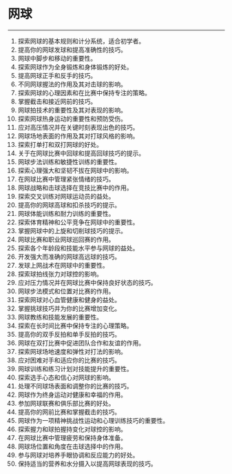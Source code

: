 # 网球

---

1. 探索网球的基本规则和计分系统，适合初学者。
2. 提高你的网球发球和提高准确性的技巧。
3. 网球中脚步和移动的重要性。
4. 探索网球作为全身锻炼和身体锻炼的好处。
5. 提高网球正手和反手的技巧。
6. 不同网球握法的作用及其对击球的影响。
7. 探索网球的心理因素和在比赛中保持专注的策略。
8. 掌握截击和接近网前的技巧。
9. 网球拍技术的重要性及其对表现的影响。
10. 探索网球热身运动的重要性和预防受伤。
11. 应对高压情况并在关键时刻表现出色的技巧。
12. 网球场地表面的作用及其对打球风格的影响。
13. 探索打单打和双打网球的好处。
14. 关于在网球比赛中回球和提高回球技巧的提示。
15. 网球步法训练和敏捷性训练的重要性。
16. 探索心理强大和坚韧不拔在网球中的影响。
17. 在网球比赛中管理紧张情绪的技巧。
18. 网球战略和击球选择在竞技比赛中的作用。
19. 探索交叉训练对网球运动员的益处。
20. 提高你的网球高球和扣杀技巧的提示。
21. 网球体能训练和耐力训练的重要性。
22. 探索体育精神和公平竞争在网球中的重要性。
23. 掌握网球中的上旋和切削球技巧的提示。
24. 网球比赛和职业网球巡回赛的作用。
25. 探索各个年龄段和技能水平参与网球的益处。
26. 开发强大而准确的网球高远球的技巧。
27. 发球上网战术在网球中的重要性。
28. 探索球拍线张力对球控的影响。
29. 应对压力情况并在网球比赛中保持良好状态的技巧。
30. 网球步法模式和位置对比赛的作用。
31. 探索网球对心血管健康和健身的益处。
32. 掌握挑球技巧并为你的比赛增加变化。
33. 网球教练和技能发展的重要性。
34. 探索在长时间比赛中保持专注的心理策略。
35. 提高你的双手反拍和单手反拍的技巧。
36. 网球在双打比赛中促进团队合作和友谊的作用。
37. 探索网球场地速度和弹性对打法的影响。
38. 应对困难对手和适应你的比赛的技巧。
39. 网球训练和练习计划对技能提升的重要性。
40. 探索选手心态和信心对网球的影响。
41. 处理不同球场表面和调整你的比赛的技巧。
42. 网球作为终身运动对健康和幸福的作用。
43. 参加网球联赛和俱乐部比赛的好处。
44. 提高你的网前比赛和掌握截击的技巧。
45. 网球作为一项精神挑战性运动和心理训练技巧的重要性。
46. 探索握力和球拍握持变化对球控的影响。
47. 在网球比赛中管理疲劳和保持身体准备。
48. 网球场位置和角度在击球选择中的作用。
49. 参与网球对培养手眼协调和反应能力的好处。
50. 保持适当的营养和水分摄入以提高网球表现的技巧。

